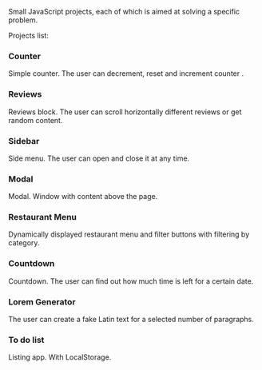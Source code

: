 Small JavaScript projects, each of which is aimed at solving a specific problem.

Projects list:

### Counter
Simple counter. The user can decrement, reset and increment counter .

### Reviews
Reviews block. The user can scroll horizontally different reviews or get random content.

### Sidebar
Side menu. The user can open and close it at any time.

### Modal
Modal. Window with content above the page.

### Restaurant Menu
Dynamically displayed restaurant menu and filter buttons with filtering by category.

### Countdown
Countdown. The user can find out how much time is left for a certain date.

### Lorem Generator
The user can create a fake Latin text for a selected number of paragraphs.


### To do list
Listing app. With LocalStorage.

